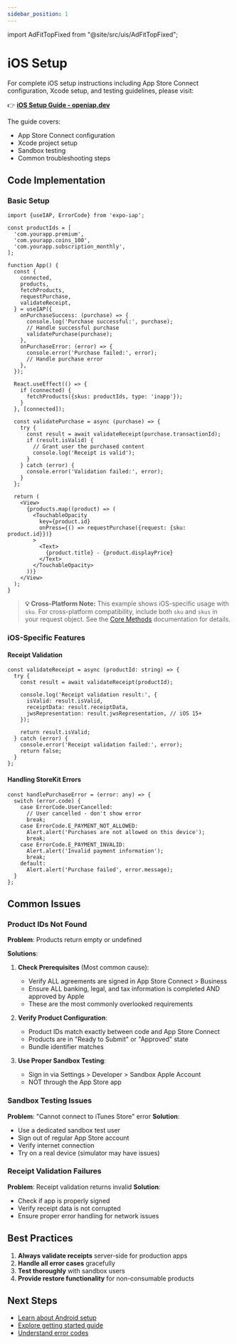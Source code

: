 ```yaml
---
sidebar_position: 1
---
```


import AdFitTopFixed from "@site/src/uis/AdFitTopFixed";

# iOS Setup

<AdFitTopFixed />

For complete iOS setup instructions including App Store Connect configuration, Xcode setup, and testing guidelines, please visit:

👉 **[iOS Setup Guide - openiap.dev](https://openiap.dev/docs/ios-setup)**

The guide covers:

- App Store Connect configuration
- Xcode project setup
- Sandbox testing
- Common troubleshooting steps

## Code Implementation

### Basic Setup

```tsx
import {useIAP, ErrorCode} from 'expo-iap';

const productIds = [
  'com.yourapp.premium',
  'com.yourapp.coins_100',
  'com.yourapp.subscription_monthly',
];

function App() {
  const {
    connected,
    products,
    fetchProducts,
    requestPurchase,
    validateReceipt,
  } = useIAP({
    onPurchaseSuccess: (purchase) => {
      console.log('Purchase successful:', purchase);
      // Handle successful purchase
      validatePurchase(purchase);
    },
    onPurchaseError: (error) => {
      console.error('Purchase failed:', error);
      // Handle purchase error
    },
  });

  React.useEffect(() => {
    if (connected) {
      fetchProducts({skus: productIds, type: 'inapp'});
    }
  }, [connected]);

  const validatePurchase = async (purchase) => {
    try {
      const result = await validateReceipt(purchase.transactionId);
      if (result.isValid) {
        // Grant user the purchased content
        console.log('Receipt is valid');
      }
    } catch (error) {
      console.error('Validation failed:', error);
    }
  };

  return (
    <View>
      {products.map((product) => (
        <TouchableOpacity
          key={product.id}
          onPress={() => requestPurchase({request: {sku: product.id}})}
        >
          <Text>
            {product.title} - {product.displayPrice}
          </Text>
        </TouchableOpacity>
      ))}
    </View>
  );
}
```

> **💡 Cross-Platform Note:** This example shows iOS-specific usage with `sku`. For cross-platform compatibility, include both `sku` and `skus` in your request object. See the [Core Methods](/docs/api/methods/core-methods#requestpurchase) documentation for details.

### iOS-Specific Features

#### Receipt Validation

```tsx
const validateReceipt = async (productId: string) => {
  try {
    const result = await validateReceipt(productId);

    console.log('Receipt validation result:', {
      isValid: result.isValid,
      receiptData: result.receiptData,
      jwsRepresentation: result.jwsRepresentation, // iOS 15+
    });

    return result.isValid;
  } catch (error) {
    console.error('Receipt validation failed:', error);
    return false;
  }
};
```

#### Handling StoreKit Errors

```tsx
const handlePurchaseError = (error: any) => {
  switch (error.code) {
    case ErrorCode.UserCancelled:
      // User cancelled - don't show error
      break;
    case ErrorCode.E_PAYMENT_NOT_ALLOWED:
      Alert.alert('Purchases are not allowed on this device');
      break;
    case ErrorCode.E_PAYMENT_INVALID:
      Alert.alert('Invalid payment information');
      break;
    default:
      Alert.alert('Purchase failed', error.message);
  }
};
```

## Common Issues

### Product IDs Not Found

**Problem**: Products return empty or undefined

**Solutions**:

1. **Check Prerequisites** (Most common cause):

   - Verify ALL agreements are signed in App Store Connect > Business
   - Ensure ALL banking, legal, and tax information is completed AND approved by Apple
   - These are the most commonly overlooked requirements

2. **Verify Product Configuration**:

   - Product IDs match exactly between code and App Store Connect
   - Products are in "Ready to Submit" or "Approved" state
   - Bundle identifier matches

3. **Use Proper Sandbox Testing**:
   - Sign in via Settings > Developer > Sandbox Apple Account
   - NOT through the App Store app

### Sandbox Testing Issues

**Problem**: "Cannot connect to iTunes Store" error **Solution**:

- Use a dedicated sandbox test user
- Sign out of regular App Store account
- Verify internet connection
- Try on a real device (simulator may have issues)

### Receipt Validation Failures

**Problem**: Receipt validation returns invalid **Solution**:

- Check if app is properly signed
- Verify receipt data is not corrupted
- Ensure proper error handling for network issues

## Best Practices

1. **Always validate receipts** server-side for production apps
2. **Handle all error cases** gracefully
3. **Test thoroughly** with sandbox users
4. **Provide restore functionality** for non-consumable products

## Next Steps

- [Learn about Android setup](./setup-android)
- [Explore getting started guide](../guides/getting-started)
- [Understand error codes](../api/error-codes)

